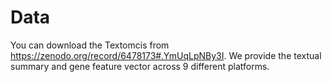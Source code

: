 # Data

You can download the Textomcis from https://zenodo.org/record/6478173#.YmUqLpNBy3I. We provide the textual summary and gene feature vector across 9 different platforms.

